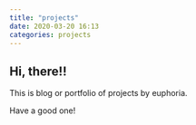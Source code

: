 ```yaml
---
title: "projects"
date: 2020-03-20 16:13
categories: projects
---
```


## Hi, there!!

This is blog or portfolio of projects by euphoria.

Have a good one!


